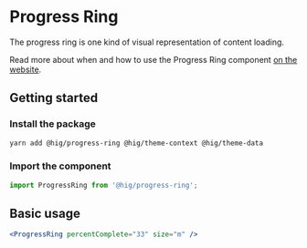 # Progress Ring

The progress ring is one kind of visual representation of content loading.

Read more about when and how to use the Progress Ring component [on the website](https://hig.autodesk.com/web/components/progress-indicators).

## Getting started

### Install the package

```bash
yarn add @hig/progress-ring @hig/theme-context @hig/theme-data
```

### Import the component

```js
import ProgressRing from '@hig/progress-ring';
```

## Basic usage

```jsx
<ProgressRing percentComplete="33" size="m" />
```
